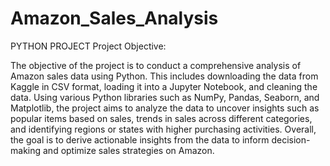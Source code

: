 # Amazon_Sales_Analysis
PYTHON PROJECT
Project Objective: 

The objective of the project is to conduct a comprehensive analysis of Amazon sales data using Python. This includes downloading the data from Kaggle in CSV format, loading it into a Jupyter Notebook, and cleaning the data. Using various Python libraries such as NumPy, Pandas, Seaborn, and Matplotlib, the project aims to analyze the data to uncover insights such as popular items based on sales, trends in sales across different categories, and identifying regions or states with higher purchasing activities. Overall, the goal is to derive actionable insights from the data to inform decision-making and optimize sales strategies on Amazon.







